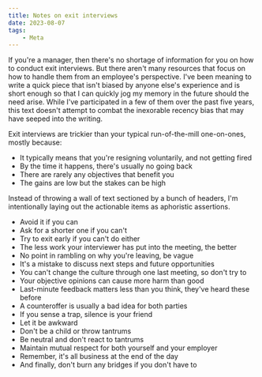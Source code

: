 ```yaml
---
title: Notes on exit interviews
date: 2023-08-07
tags:
    - Meta
---
```


If you're a manager, then there's no shortage of information for you on how to conduct
exit interviews. But there aren't many resources that focus on how to handle them from an
employee's perspective. I've been meaning to write a quick piece that isn't biased by
anyone else's experience and is short enough so that I can quickly jog my memory in the
future should the need arise. While I've participated in a few of them over the past five
years, this text doesn't attempt to combat the inexorable recency bias that may have
seeped into the writing.

Exit interviews are trickier than your typical run-of-the-mill one-on-ones, mostly
because:

* It typically means that you're resigning voluntarily, and not getting fired
* By the time it happens, there's usually no going back
* There are rarely any objectives that benefit you
* The gains are low but the stakes can be high

Instead of throwing a wall of text sectioned by a bunch of headers, I'm intentionally
laying out the actionable items as aphoristic assertions.

* Avoid it if you can
* Ask for a shorter one if you can't
* Try to exit early if you can't do either
* The less work your interviewer has put into the meeting, the better
* No point in rambling on why you're leaving, be vague
* It's a mistake to discuss next steps and future opportunities
* You can't change the culture through one last meeting, so don't try to
* Your objective opinions can cause more harm than good
* Last-minute feedback matters less than you think, they've heard these before
* A counteroffer is usually a bad idea for both parties
* If you sense a trap, silence is your friend
* Let it be awkward
* Don't be a child or throw tantrums
* Be neutral and don't react to tantrums
* Maintain mutual respect for both yourself and your employer
* Remember, it's all business at the end of the day
* And finally, don't burn any bridges if you don't have to
